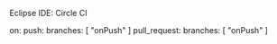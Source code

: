 Eclipse IDE: Circle CI

on:
  push:
    branches: [ "onPush" ]
  pull_request:
    branches: [ "onPush" ]



    
